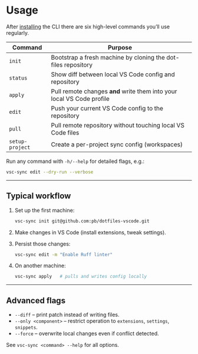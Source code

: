 # Usage

After [installing](installation.md) the CLI there are six high-level commands you’ll use regularly.

| Command | Purpose |
|---------|---------|
| `init`  | Bootstrap a fresh machine by cloning the dot-files repository |
| `status`| Show diff between local VS Code config and repository |
| `apply` | Pull remote changes **and** write them into your local VS Code profile |
| `edit`  | Push your current VS Code config to the repository |
| `pull`  | Pull remote repository without touching local VS Code files |
| `setup-project` | Create a per-project sync config (workspaces) |

Run any command with `-h/--help` for detailed flags, e.g.:

```bash
vsc-sync edit --dry-run --verbose
```

---

## Typical workflow

1. Set up the first machine:

   ```bash
   vsc-sync init git@github.com:pb/dotfiles-vscode.git
   ```

2. Make changes in VS Code (install extensions, tweak settings).

3. Persist those changes:

   ```bash
   vsc-sync edit -m "Enable Ruff linter"
   ```

4. On another machine:

   ```bash
   vsc-sync apply   # pulls and writes config locally
   ```

---

## Advanced flags

* `--diff` – print patch instead of writing files.
* `--only <component>` – restrict operation to `extensions`, `settings`, `snippets`.
* `--force` – overwrite local changes even if conflict detected.

See `vsc-sync <command> --help` for all options.
